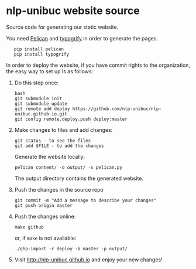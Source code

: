 nlp-unibuc website source
=========================

Source code for generating our static website.

You need [Pelican](http://blog.getpelican.com/) and [typogrify](https://pypi.python.org/pypi/typogrify) in order to generate the pages.
   ```
      pip install pelican
      pip install typogrify
   ```
In order to deploy the website, if you have commit rights to the organization,
the easy way to set up is as follows:

1. Do this step once:

   ```
   bash
   git submodule init
   git submodule update
   git remote add deploy https://github.com/nlp-unibuc/nlp-unibuc.github.io.git
   git config remote.deploy.push deploy:master
   ```
2. Make changes to files and add changes:
   ```
   git status - to see the files
   git add $FILE - to add the changes
   ```
   Generate the website locally:
   ```
   pelican content/ -o output/ -s pelican.py
   ```
   The output directory contains the generated website.

3. Push the changes in the source repo
   ```
   git commit -m "Add a message to describe your changes"
   git push origin master
   ```

4. Push the changes online:
   
   ``make github``

   or, if ``make`` is not available:

   ``./ghp-import -r deploy -b master -p output/``

5. Visit http://nlp-unibuc.github.io and enjoy your new changes!

